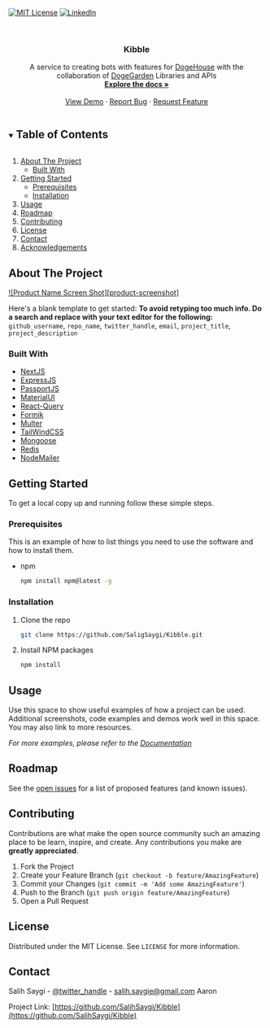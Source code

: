 [![MIT License][license-shield]][license-url]
[![LinkedIn][linkedin-shield]][linkedin-url]

<br />
<p align="center">
<!--
  <a href="https://github.com/SalihSaygi/Kibble">
    <img src="images/logo.png" alt="Logo" width="80" height="80">
  </a>
-->
  <h3 align="center">Kibble</h3>

  <p align="center">
    A service to creating bots with features for <a href="https://github.com/benawad/dogehouse">DogeHouse</a> with the collaboration of <a href="https://github.com/dogegarden">DogeGarden</a> Libraries and APIs
    <br />
    <a href="https://github.com/SalihSaygi/Kibble"><strong>Explore the docs »</strong></a>
    <br />
    <br />
    <a href="https://github.com/SalihSaygi/Kibble">View Demo</a>
    ·
    <a href="https://github.com/SalihSaygi/Kibble/issues">Report Bug</a>
    ·
    <a href="https://github.com/SalihSaygi/Kibble/issues">Request Feature</a>
  </p>
</p>



<!-- TABLE OF CONTENTS -->
<details open="open">
  <summary><h2 style="display: inline-block">Table of Contents</h2></summary>
  <ol>
    <li>
      <a href="#about-the-project">About The Project</a>
      <ul>
        <li><a href="#built-with">Built With</a></li>
      </ul>
    </li>
    <li>
      <a href="#getting-started">Getting Started</a>
      <ul>
        <li><a href="#prerequisites">Prerequisites</a></li>
        <li><a href="#installation">Installation</a></li>
      </ul>
    </li>
    <li><a href="#usage">Usage</a></li>
    <li><a href="#roadmap">Roadmap</a></li>
    <li><a href="#contributing">Contributing</a></li>
    <li><a href="#license">License</a></li>
    <li><a href="#contact">Contact</a></li>
    <li><a href="#acknowledgements">Acknowledgements</a></li>
  </ol>
</details>



<!-- ABOUT THE PROJECT -->
## About The Project

[![Product Name Screen Shot][product-screenshot]](https://example.com)

Here's a blank template to get started:
**To avoid retyping too much info. Do a search and replace with your text editor for the following:**
`github_username`, `repo_name`, `twitter_handle`, `email`, `project_title`, `project_description`


### Built With

* [NextJS](https://nextjs.org/)
* [ExpressJS](https://expressjs.com/)
* [PassportJS](http://www.passportjs.org/)
* [MaterialUI](https://material-ui.com/)
* [React-Query](https://react-query.tanstack.com/)
* [Formik](https://formik.org/)
* [Multer](https://www.npmjs.com/package/multer)
* [TailWindCSS](https://tailwindcss.com/)
* [Mongoose](https://mongoosejs.com/)
* [Redis](https://redis.io/)
* [NodeMailer](https://nodemailer.com/about/)


<!-- GETTING STARTED -->
## Getting Started

To get a local copy up and running follow these simple steps.

### Prerequisites

This is an example of how to list things you need to use the software and how to install them.
* npm
  ```sh
  npm install npm@latest -g
  ```

### Installation

1. Clone the repo
   ```sh
   git clone https://github.com/SaligSaygi/Kibble.git
   ```
2. Install NPM packages
   ```sh
   npm install
   ```



<!-- USAGE EXAMPLES -->
## Usage

Use this space to show useful examples of how a project can be used. Additional screenshots, code examples and demos work well in this space. You may also link to more resources.

_For more examples, please refer to the [Documentation](https://wiki.dogegarden.net/)_



<!-- ROADMAP -->
## Roadmap

See the [open issues](https://github.com/SalihSaygi/Kibble/issues) for a list of proposed features (and known issues).



<!-- CONTRIBUTING -->
## Contributing

Contributions are what make the open source community such an amazing place to be learn, inspire, and create. Any contributions you make are **greatly appreciated**.

1. Fork the Project
2. Create your Feature Branch (`git checkout -b feature/AmazingFeature`)
3. Commit your Changes (`git commit -m 'Add some AmazingFeature'`)
4. Push to the Branch (`git push origin feature/AmazingFeature`)
5. Open a Pull Request



<!-- LICENSE -->
## License

Distributed under the MIT License. See `LICENSE` for more information.



<!-- CONTACT -->
## Contact

Salih Saygi - [@twitter_handle](https://twitter.com/SalDonu) - salih.saygie@gmail.com
Aaron

Project Link: [https://github.com/SalihSaygi/Kibble](https://github.com/SalihSaygi/Kibble)



<!-- ACKNOWLEDGEMENTS -->
<!--
## Acknowledgements

* []()
* []()
* []()
-->




<!-- MARKDOWN LINKS & IMAGES -->
<!-- https://www.markdownguide.org/basic-syntax/#reference-style-links -->
[contributors-shield]: https://img.shields.io/github/contributors/SalihSaygi/Kibble.svg?style=for-the-badge
[contributors-url]: https://github.com/SalihSaygi/Kibble/graphs/contributors
[forks-shield]: https://img.shields.io/github/forks/SalihSaygi/Kibble.svg?style=for-the-badge
[forks-url]: https://github.com/SalihSaygi/Kibble/network/members
[stars-shield]: https://img.shields.io/github/stars/SalihSaygi/Kibble.svg?style=for-the-badge
[stars-url]: https://github.com/SalihSaygi/Kibble/stargazers
[issues-shield]: https://img.shields.io/github/issues/SalihSaygi/Kibble.svg?style=for-the-badge
[issues-url]: https://github.com/SalihSaygi/Kibble/issues
[license-shield]: https://img.shields.io/github/license/SalihSaygi/Kibble.svg?style=for-the-badge
[license-url]: https://github.com/SalihSaygi/Kibble/master/LICENSE.txt
[linkedin-shield]: https://img.shields.io/badge/-LinkedIn-black.svg?style=for-the-badge&logo=linkedin&colorB=555
[linkedin-url]: https://www.linkedin.com/in/salih-saygi-219b6b208/
